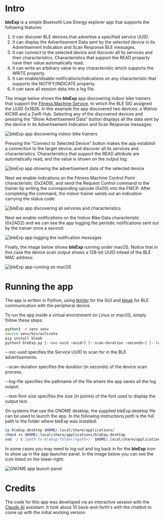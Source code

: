 # Intro

**bleExp** is a simple Bluetooth Low Energy explorer app that supports the following features:

1. It can discover BLE devices that advertise a specified service UUID.
2. It can display the Advertisement Data sent by the selected device in its Advertisement Indication and Scan Response BLE messages.
3. It can connect to the selected device and discover all its services and their characteristics. Characteristics that support the READ property have their value automatically read.
4. It can write an arbitrary value to any characteristic which supports the WRITE property.
5. It can enable/disable notifications/indications on any characteristic that supports the NOTIFY/INDICATE property.
6. It can save all session data into a log file.

The image below shows the **bleExp** app discovering indoor bike trainers that support the [Fitness Machine Service](https://www.bluetooth.com/specifications/specs/html/?src=ftms-v1-0-1_1756429637/FTMS_v1.0.1/out/en/index-en.html), to which the BLE SIG assigned the UUID 0x1826. In this example the app discovered two devices: a Wahoo KICKR and a Zwift Hub.  Selecting any of the discovered devices and pressing the "Show Advertisement Data" button displays all the data sent by the device in its Advertisement Indication and Scan Response messages:

![bleExp app discovering indoor bike trainers](./assets/bleExp-Demo-1.png)

Pressing the "Connect to Selected Device" button makes the app establish a connection to the target device, and discover all its services and characteristics. Characteristics that support the READ attribute are automatically read, and the value is shown on the output log:

![bleExp app showing the advertisement data of the selected device](./assets/bleExp-Demo-2.png)

Next we enable indications on the Fitness Machine Control Point characteristic (0x2AD9), and send the Request Control command to the trainer by writing the corresponding opcode (0x00) into the FMCP.  After completing the command, the indoor trainer sends out an indication carrying the status code:

![bleExp app discovering all services and characteristics](./assets/bleExp-Demo-3.png)

Next we enable notifications on the Indoor Bike Data characteristic (0x2AD2) and we can see the app logging the periodic notifications sent out by the trainer once a second:

![bleExp app logging the notification messages](./assets/bleExp-Demo-4.png)

Finally, the image below shows **bleExp** running under macOS.  Notice that in this case the device scan output shows a 128-bit UUID intead of the BLE MAC address:

![bleExp app running on macOS](./assets/bleExp-Demo-5.png)

# Running the app

The app is written in Python, using [tkinter](https://docs.python.org/3/library/tkinter.html) for the GUI and [bleak](https://github.com/hbldh/bleak) for BLE communication with the peripheral device.

To run the app inside a virtual environment on Linux or macOS, simply follow these steps:

``` bash
python3 -m venv venv
source venv/bin/activate
pip install bleak
python3 bleExp.py [--svc-uuid <uuid>] [--scan-duration <seconds>] [--log-file <path>] [--text-font-size <points>]
```
--svc-uuid specifies the Service UUID to scan for in the BLE advertisements.

--scan-duration specifies the duration (in seconds) of the device scan process.

--log-file specifies the pathname of the file where the app saves all the log output.

--text-font-size specifies the size (in points) of the font used to display the output text.

On systems that use the GNOME desktop, the supplied bleExp.desktop file can be used to launch the app. In the following instructions _path_ is the full path to the folder where bleExp was installed:

``` bash
cp bleExp.desktop $HOME/.local/share/applications/
chmod +x $HOME/.local/share/applications/bleExp.desktop
sed -i s'/path-to-bleExp-folder/<path>/' $HOME/.local/share/applications/bleExp.desktop
```

In some cases you may need to log out and log back in for the **bleExp** icon to show up in the app launcher panel. In the image below you can see the icon listed on the lower-right:

![GNOME app launch panel](./assets/gnome-app-launch-panel.png)

# Credits

The code for this app was developed via an interactive session with the [Claude AI](https://www.claude.ai) assistant. It took about 10 back-and-forth's with the chatbot to come up with the initial working version.
